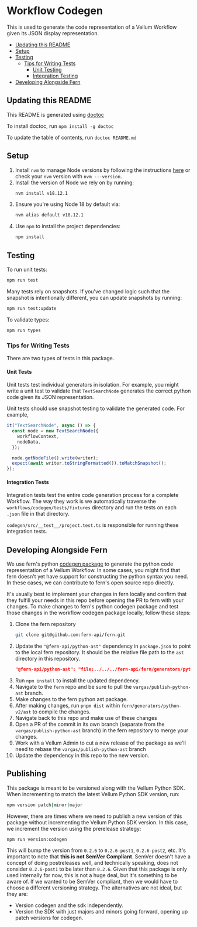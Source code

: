 # Workflow Codegen

This is used to generate the code representation of a Vellum Workflow given its JSON display representation.

<!-- START doctoc generated TOC please keep comment here to allow auto update -->
<!-- DON'T EDIT THIS SECTION, INSTEAD RE-RUN doctoc TO UPDATE -->

- [Updating this README](#updating-this-readme)
- [Setup](#setup)
- [Testing](#testing)
  - [Tips for Writing Tests](#tips-for-writing-tests)
    - [Unit Testing](#unit-testing)
    - [Integration Testing](#integration-testing)
- [Developing Alongside Fern](#developing-alongside-fern)

<!-- END doctoc generated TOC please keep comment here to allow auto update -->

## Updating this README

This README is generated using [doctoc](https://github.com/thlorenz/doctoc)

To install doctoc, run `npm install -g doctoc`

To update the table of contents, run `doctoc README.md`

## Setup

1. Install `nvm` to manage Node versions by following the instructions [here](https://github.com/nvm-sh/nvm) or
   check your `nvm` version with `nvm ---version`.
2. Install the version of Node we rely on by running:
   ```bash
   nvm install v18.12.1
   ```
3. Ensure you're using Node 18 by default via:
   ```bash
   nvm alias default v18.12.1
   ```
4. Use `npm` to install the project dependencies:
   ```bash
   npm install
   ```

## Testing

To run unit tests:

```bash
npm run test
```

Many tests rely on snapshots. If you've changed logic such that the snapshot is intentionally different, you
can update snapshots by running:

```bash
npm run test:update
```

To validate types:

```bash
npm run types
```

### Tips for Writing Tests

There are two types of tests in this package.

#### Unit Tests

Unit tests test individual generators in isolation. For example, you might write a unit test to validate that
`TextSearchNode` generates the correct python code given its JSON representation.

Unit tests should use snapshot testing to validate the generated code. For example,

```typescript
it("TextSearchNode", async () => {
  const node = new TextSearchNode({
    workflowContext,
    nodeData,
  });

  node.getNodeFile().write(writer);
  expect(await writer.toStringFormatted()).toMatchSnapshot();
});
```

#### Integration Tests

Integration tests test the entire code generation process for a complete Workflow. The way they work is we automatically
traverse the `workflows/codegen/tests/fixtures` directory and run the tests on each `.json` file in that directory.

`codegen/src/__test__/project.test.ts` is responsible for running these integration tests.

## Developing Alongside Fern

We use fern's python [codegen package](https://github.com/fern-api/fern/tree/main/generators/python-v2/codegen) to
generate the python code representation of a Vellum Workflow. In some cases, you might find that fern doesn't yet have
support for constructing the python syntax you need. In these cases, we can contribute to fern's open source repo directly.

It's usually best to implement your changes in fern locally and confirm that they fulfill your needs in this repo
before opening the PR to fern with your changes. To make changes to fern's python codegen package and test those
changes in the workflow codegen package locally, follow these steps:

1. Clone the fern repository
   ```bash
   git clone git@github.com:fern-api/fern.git
   ```
2. Update the `"@fern-api/python-ast"` dependency in `package.json` to point to the local fern repository.
   It should be the relative file path to the `ast` directory in this repository.
   ```json
   "@fern-api/python-ast": "file:../../../fern-api/fern/generators/python-v2/ast/lib",
   ```
3. Run `npm install` to install the updated dependency.
4. Navigate to the `fern` repo and be sure to pull the `vargas/publish-python-ast` branch.
5. Make changes to the fern python ast package.
6. After making changes, run `pnpm dist` within `fern/generators/python-v2/ast` to compile the changes.
7. Navigate back to this repo and make use of these changes
8. Open a PR of the commit in its own branch (separate from the `vargas/publish-python-ast` branch) in the fern repository to merge your changes.
9. Work with a Vellum Admin to cut a new release of the package as we'll need to rebase the `vargas/publish-python-ast`
   branch
10. Update the dependency in this repo to the new version.

## Publishing

This package is meant to be versioned along with the Vellum Python SDK. When incrementing to match the latest Vellum Python SDK version, run:

```bash
npm version patch|minor|major
```

However, there are times where we need to publish a new version of this package without incrementing the Vellum Python SDK version. In this case, we increment the version using the prerelease strategy:

```bash
npm run version:codegen
```

This will bump the version from `0.2.6` to `0.2.6-post1`, `0.2.6-post2`, etc. It's important to note that **this is not SemVer Compliant**. SemVer doesn't have a concept of doing postreleases well, and technically speaking, does not consider `0.2.6-post1` to be later than `0.2.6`. Given that this package is only used internally for now, this is not a huge deal, but it's something to be aware of. If we wanted to be SemVer compliant, then we would have to choose a different versioning strategy. The alternatives are not ideal, but they are:

- Version codegen and the sdk independently.
- Version the SDK with just majors and minors going forward, opening up patch versions for codegen.
